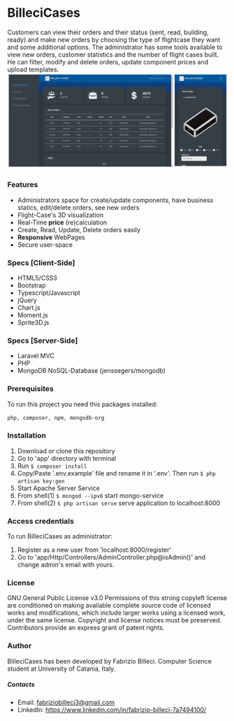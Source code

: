 # BilleciCases
Customers can view their orders and their status (sent, read, building, ready) and make new orders by choosing the type of flightcase they want and some additional options. The administrator has some tools available to view new orders, customer statistics and the number of flight cases built. He can filter, modify and delete orders, update component prices and upload templates.
![Screenshot](/images/ss0.png)

### Features
- Administrators space for create/update components, have business statics, edit/delete orders, see new orders
- Flight-Case's 3D visualization 
- Real-Time **price** (re)calculation
- Create, Read, Update, Delete orders easily
- **Responsive** WebPages
- Secure user-space 

### Specs [Client-Side]
- HTML5/CSS3
- Bootstrap
- Typescript/Javascript
- jQuery
- Chart.js 
- Moment.js
- Sprite3D.js

### Specs [Server-Side]
- Laravel MVC
- PHP
- MongoDB NoSQL-Database (jenssegers/mongodb)

### Prerequisites
To run this project you need this packages installed: 
```sh
php, composer, npm, mongodb-org
```
### Installation
1. Download or clone this repository
2. Go to 'app' directory with terminal
3. Run ```$ composer install```
4. Copy/Paste '.env.example' file and rename it in '.env'. Then run ```$ php artisan key:gen```
5. Start Apache Server Service
6. From shell(1)  ```$ mongod --ipv6``` start mongo-service
7. From shell(2) ```$ php artisan serve``` serve application to localhost:8000

### Access credentials
To run BilleciCases as administrator:
1. Register as a new user from 'localhost:8000/register'
2. Go to 'app/Http/Controllers/AdminController.php@isAdmin()' and change admin's email with yours.


### License 
GNU General Public License v3.0
Permissions of this strong copyleft license are conditioned on making available complete source code of licensed works and modifications, which include larger works using a licensed work, under the same license. Copyright and license notices must be preserved. Contributors provide an express grant of patent rights.

### Author
BilleciCases has been developed by Fabrizio Billeci. Computer Science student at University of Catania, Italy. 

##### Contacts
- Email: fabriziobilleci3@gmail.com
- LinkedIn: https://www.linkedin.com/in/fabrizio-billeci-7a7494100/


